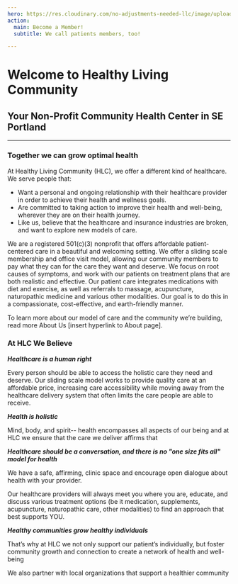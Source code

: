 ```yaml
---
hero: https://res.cloudinary.com/no-adjustments-needed-llc/image/upload/w_1700,c_scale/v1598891063/IMG_3197_tebbix.jpg
action:
  main: Become a Member!
  subtitle: We call patients members, too!

---
```

# Welcome to Healthy Living Community

## Your Non-Profit Community Health Center in SE Portland

<div class="py-5"><hr /></div>

### Together we can grow optimal health

At Healthy Living Community (HLC), we offer a different kind of healthcare. We serve people that:

* Want a personal and ongoing relationship with their healthcare provider in order to achieve their health and wellness goals.
* Are committed to taking action to improve their health and well-being, wherever they are on their health journey.
* Like us, believe that the healthcare and insurance industries are broken, and want to explore new models of care.

We are a registered 501(c)(3) nonprofit that offers affordable patient-centered care in a beautiful and welcoming setting. We offer a sliding scale membership and office visit model, allowing our community members to pay what they can for the care they want and deserve. We focus on root causes of symptoms, and work with our patients on treatment plans that are both realistic and effective. Our patient care integrates medications with diet and exercise, as well as referrals to massage, acupuncture, naturopathic medicine and various other modalities. Our goal is to do this in a compassionate, cost-effective, and earth-friendly manner.

To learn more about our model of care and the community we’re building, read more About Us \[insert hyperlink to About page\].

</section>

<section>

### At HLC We Believe

**_Healthcare is a human right_**

Every person should be able to access the holistic care they need and deserve. Our sliding scale model works to provide quality care at an affordable price, increasing care accessibility while moving away from the healthcare delivery system that often limits the care people are able to receive.

**_Health is holistic_**

Mind, body, and spirit-- health encompasses all aspects of our being and at HLC we ensure that the care we deliver affirms that

**_Healthcare should be a conversation, and there is no "one size fits all" model for health_**

We have a safe, affirming, clinic space and encourage open dialogue about health with your provider.

Our healthcare providers will always meet you where you are, educate, and discuss various treatment options (be it medication, supplements, acupuncture, naturopathic care, other modalities) to find an approach that best supports YOU.

**_Healthy communities grow healthy individuals_**

That’s why at HLC we not only support our patient’s individually, but foster community growth and connection to create a network of health and well-being

We also partner with local organizations that support a healthier community